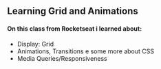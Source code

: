 ## Learning Grid and Animations

#### On this class from Rocketseat i learned about:

- Display: Grid
- Animations, Transitions e some more about CSS
- Media Queries/Responsiveness
